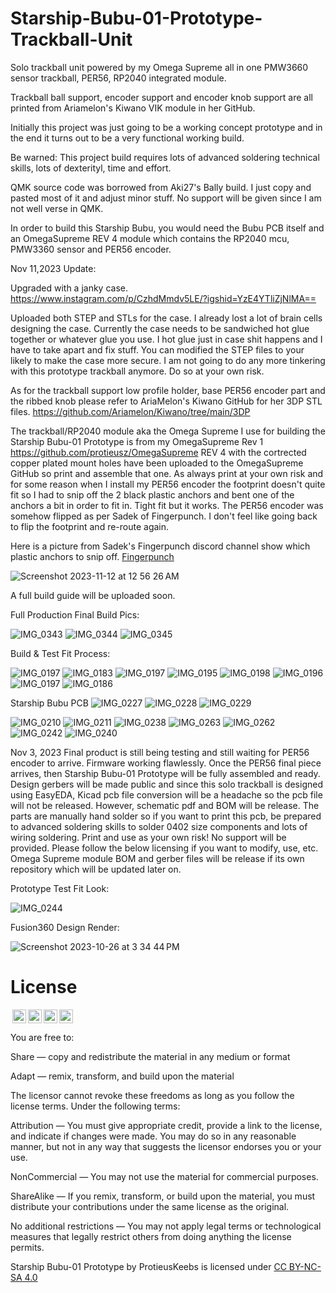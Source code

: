 # Starship-Bubu-01-Prototype-Trackball-Unit
Solo trackball unit powered by my Omega Supreme all in one PMW3660 sensor trackball, PER56, RP2040 integrated module.

Trackball ball support, encoder support and encoder knob support are all printed from Ariamelon's Kiwano VIK module in her GitHub.  

Initially this project was just going to be a working concept prototype and in the end it turns out to be a very functional working build.

Be warned: This project build requires lots of advanced soldering technical skills, lots of dexterityl, time and effort.

QMK source code was borrowed from Aki27's Bally build. I just copy and pasted most of it and adjust minor stuff. No support will be given since I am not well verse in QMK. 

In order to build this Starship Bubu, you would need the Bubu PCB itself and an OmegaSupreme REV 4 module which contains the RP2040 mcu, PMW3360 sensor and PER56 encoder.

Nov 11,2023 Update:

Upgraded with a janky case. 
https://www.instagram.com/p/CzhdMmdv5LE/?igshid=YzE4YTliZjNlMA==

Uploaded both STEP and STLs for the case.  I already lost a lot of brain cells designing the case.  Currently the case needs to be sandwiched hot glue together or whatever glue you use.  I hot glue just in case shit happens and I have to take apart and fix stuff.  You can modified the STEP files to your likely to make the case more secure.  I am not going to do any more tinkering with this prototype trackball anymore. Do so at your own risk.

As for the trackball support low profile holder, base PER56 encoder part and the ribbed knob please refer to AriaMelon's Kiwano GitHub for her 3DP STL files. https://github.com/Ariamelon/Kiwano/tree/main/3DP 

The trackball/RP2040 module aka the Omega Supreme I use for building the Starship Bubu-01 Prototype is from my OmegaSupreme Rev 1 https://github.com/protieusz/OmegaSupreme 
REV 4 with the cortrected copper plated mount holes have been uploaded to the OmegaSupreme GitHub so print and assemble that one.  As always print at your own risk and for some reason when I install my PER56 encoder the footprint doesn't quite fit so I had to snip off the 2 black plastic anchors and bent one of the anchors a bit in order to fit in. Tight fit but it works.  The PER56 encoder was somehow flipped as per Sadek of Fingerpunch.  I don't feel like going back to flip the footprint and re-route again.  

Here is a picture from Sadek's Fingerpunch discord channel show which plastic anchors to snip off. [Fingerpunch](https://discord.com/channels/939959680611020840/1104738004574158968/1171529178949103666)

![Screenshot 2023-11-12 at 12 56 26 AM](https://github.com/protieusz/Starship-Bubu-01-Prototype-Trackball-Unit/assets/118025702/c0f417d2-73b7-4d1a-9268-1d38a24060ce)

A full build guide will be uploaded soon.

Full Production Final Build Pics:

![IMG_0343](https://github.com/protieusz/Starship-Bubu-01-Prototype-Trackball-Unit/assets/118025702/bb0bad28-7a3d-4b2a-a375-dcb4d4cfe448)
![IMG_0344](https://github.com/protieusz/Starship-Bubu-01-Prototype-Trackball-Unit/assets/118025702/73e75975-6a15-4f94-925a-a06b8632c00f)
![IMG_0345](https://github.com/protieusz/Starship-Bubu-01-Prototype-Trackball-Unit/assets/118025702/92c49a82-6ae0-4a49-9a74-3ce011eace38)

Build & Test Fit Process:

![IMG_0197](https://github.com/protieusz/Starship-Bubu-01-Prototype-Trackball-Unit/assets/118025702/45d4db02-d2dc-46cd-adca-c67d608995a0)
![IMG_0183](https://github.com/protieusz/Starship-Bubu-01-Prototype-Trackball-Unit/assets/118025702/d7aa2d84-de72-4b37-bc32-8b1912d52c14)
![IMG_0197](https://github.com/protieusz/Starship-Bubu-01-Prototype-Trackball-Unit/assets/118025702/7b17e411-c463-4f5d-9b16-9f3b36b8ad78)
![IMG_0195](https://github.com/protieusz/Starship-Bubu-01-Prototype-Trackball-Unit/assets/118025702/1f47aa55-9f36-4ef5-85ce-5e214d3c9dd8)
![IMG_0198](https://github.com/protieusz/Starship-Bubu-01-Prototype-Trackball-Unit/assets/118025702/3fc83ea8-0493-41ba-9a63-8287e03f0aae)
![IMG_0196](https://github.com/protieusz/Starship-Bubu-01-Prototype-Trackball-Unit/assets/118025702/3f70114f-ceb0-458f-95e6-3cc4f775b5b3)
![IMG_0197](https://github.com/protieusz/Starship-Bubu-01-Prototype-Trackball-Unit/assets/118025702/61e8ccc5-48b5-4f8f-a2ec-1ed818c77f0c)
![IMG_0186](https://github.com/protieusz/Starship-Bubu-01-Prototype-Trackball-Unit/assets/118025702/3f4ff913-51e1-4493-acff-de1168dccc81)

Starship Bubu PCB
![IMG_0227](https://github.com/protieusz/Starship-Bubu-01-Prototype-Trackball-Unit/assets/118025702/4955bd08-e7e2-45dd-9845-1056b44975bb)
![IMG_0228](https://github.com/protieusz/Starship-Bubu-01-Prototype-Trackball-Unit/assets/118025702/e6ce3ffc-5499-454b-8e7a-6b040e00a519)
![IMG_0229](https://github.com/protieusz/Starship-Bubu-01-Prototype-Trackball-Unit/assets/118025702/b8ac8410-f5c8-4ecf-9015-3f173e0406ad)

![IMG_0210](https://github.com/protieusz/Starship-Bubu-01-Prototype-Trackball-Unit/assets/118025702/05aabe51-43b2-4f19-9b48-bec58670c141)
![IMG_0211](https://github.com/protieusz/Starship-Bubu-01-Prototype-Trackball-Unit/assets/118025702/5daa8b80-e103-46d3-a6b9-3d2d33da8135)
![IMG_0238](https://github.com/protieusz/Starship-Bubu-01-Prototype-Trackball-Unit/assets/118025702/b3b00d8f-e5d8-4dc9-836b-d713e9e40b63)
![IMG_0263](https://github.com/protieusz/Starship-Bubu-01-Prototype-Trackball-Unit/assets/118025702/1fbce025-47b9-4024-b947-117c5e4a881b)
![IMG_0262](https://github.com/protieusz/Starship-Bubu-01-Prototype-Trackball-Unit/assets/118025702/afb331e5-be1d-458e-9e9f-7b713740379d)
![IMG_0242](https://github.com/protieusz/Starship-Bubu-01-Prototype-Trackball-Unit/assets/118025702/d2287797-f259-4afd-ad17-6cda14940c2c)
![IMG_0240](https://github.com/protieusz/Starship-Bubu-01-Prototype-Trackball-Unit/assets/118025702/b0a65986-2a1e-46be-8f99-a7e469667969)


Nov 3, 2023
Final product is still being testing and still waiting for PER56 encoder to arrive. Firmware working flawlessly. Once the PER56 final piece arrives, then Starship Bubu-01 Prototype will be fully assembled and ready.
Design gerbers will be made public and since this solo trackball is designed using EasyEDA, Kicad pcb file conversion will be a headache so the pcb file will not be released. However, schematic pdf and BOM will be release. The parts are manually hand solder so if you want to print this pcb, be prepared to advanced soldering skills to solder 0402 size components and lots of wiring soldering. Print and use as your own risk! No support will be provided. Please follow the below licensing if you want to modify, use, etc.  Omega Supreme module BOM and gerber files will be release if its own repository which will be updated later on.

Prototype Test Fit Look:

![IMG_0244](https://github.com/protieusz/Starship-Bubu-01-Prototype-Trackball-Unit/assets/118025702/e45f69f3-6914-4ab5-884d-85d2a90fbc7c)

Fusion360 Design Render:

![Screenshot 2023-10-26 at 3 34 44 PM](https://github.com/protieusz/Starship-Bubu-01-Prototype-Trackball-Unit/assets/118025702/307f44d4-6c9e-4680-beb1-ba55135bb610)



# License

<img style="height:22px!important;margin-left:3px;vertical-align:text-bottom;" src="https://mirrors.creativecommons.org/presskit/icons/cc.svg?ref=chooser-v1"><img style="height:22px!important;margin-left:3px;vertical-align:text-bottom;" src="https://mirrors.creativecommons.org/presskit/icons/by.svg?ref=chooser-v1"><img style="height:22px!important;margin-left:3px;vertical-align:text-bottom;" src="https://mirrors.creativecommons.org/presskit/icons/nc.svg?ref=chooser-v1"><img style="height:22px!important;margin-left:3px;vertical-align:text-bottom;" src="https://mirrors.creativecommons.org/presskit/icons/sa.svg?ref=chooser-v1"></a></p>

You are free to:

Share — copy and redistribute the material in any medium or format

Adapt — remix, transform, and build upon the material

The licensor cannot revoke these freedoms as long as you follow the license terms.
Under the following terms:

Attribution — You must give appropriate credit, provide a link to the license, and indicate if changes were made. You may do so in any reasonable manner, but not in any way that suggests the licensor endorses you or your use.

NonCommercial — You may not use the material for commercial purposes.

ShareAlike — If you remix, transform, or build upon the material, you must distribute your contributions under the same license as the original.

No additional restrictions — You may not apply legal terms or technological measures that legally restrict others from doing anything the license permits.

Starship Bubu-01 Prototype by ProtieusKeebs is licensed under [CC BY-NC-SA 4.0](https://creativecommons.org/licenses/by-nc-sa/4.0/?ref=chooser-v1)
